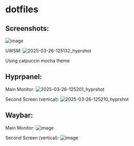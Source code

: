 # dotfiles

## Screenshots:
![image](https://github.com/Fiwa42/dotfiles/assets/69937337/32a20e7b-b5c7-44c0-92d1-4ebf48c7f44a)

UWSM:
![2025-03-26-125132_hyprshot](https://github.com/user-attachments/assets/72841a42-684c-48ad-9c01-9f27f0801ee2)

Using catpuccin mocha theme

## Hyprpanel:
Main Monitor:
![2025-03-26-125201_hyprshot](https://github.com/user-attachments/assets/72514369-e88a-4d5e-a6a4-be0e85d03189)

Second Screen (vertical):
![2025-03-26-125210_hyprshot](https://github.com/user-attachments/assets/6cd3ebca-7262-453f-8906-82e477bb6080)


## Waybar:
Main Monitor:
![image](https://github.com/Fiwa42/dotfiles/assets/69937337/586ad397-74cc-4f82-a4b5-d8913f175368)

Second Screen (vertical):
![image](https://github.com/Fiwa42/dotfiles/assets/69937337/ac0f4362-8e7b-443c-8e47-219db4a252a7)

